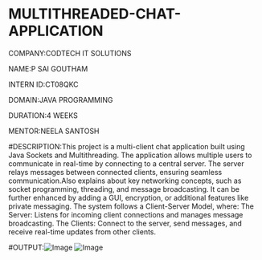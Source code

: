 # MULTITHREADED-CHAT-APPLICATION

COMPANY:CODTECH IT SOLUTIONS

NAME:P SAI GOUTHAM

INTERN ID:CT08QKC

DOMAIN:JAVA PROGRAMMING

DURATION:4 WEEKS

MENTOR:NEELA SANTOSH

#DESCRIPTION:This project is a multi-client chat application built using Java Sockets and Multithreading. The application allows multiple users to communicate in real-time by connecting to a central server. The server relays messages between connected clients, ensuring seamless communication.Also explains about key networking concepts, such as socket programming, threading, and message broadcasting. It can be further enhanced by adding a GUI, encryption, or additional features like private messaging.
The system follows a Client-Server Model, where:
The Server: Listens for incoming client connections and manages message broadcasting.
The Clients: Connect to the server, send messages, and receive real-time updates from other clients.

#OUTPUT:![Image](https://github.com/user-attachments/assets/8ed6e253-3251-4ba7-af66-9b98b8aa7ea7)
![Image](https://github.com/user-attachments/assets/3feaf36f-34bc-4349-9051-18da97277c15)
